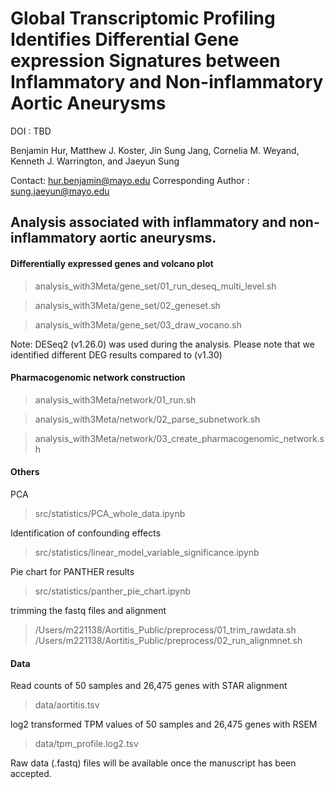 Global Transcriptomic Profiling Identifies Differential Gene expression Signatures between Inflammatory and Non-inflammatory Aortic Aneurysms
=========================

DOI : TBD

Benjamin Hur, Matthew J. Koster, Jin Sung Jang, Cornelia M. Weyand, Kenneth J. Warrington, and Jaeyun Sung

Contact: hur.benjamin@mayo.edu
Corresponding Author : sung.jaeyun@mayo.edu

## Analysis associated with inflammatory and non-inflammatory aortic aneurysms.


#### Differentially expressed genes and volcano plot

>analysis_with3Meta/gene_set/01_run_deseq_multi_level.sh

>analysis_with3Meta/gene_set/02_geneset.sh

>analysis_with3Meta/gene_set/03_draw_vocano.sh

Note: DESeq2 (v1.26.0) was used during the analysis. Please note that we identified different DEG results compared to (v1.30)

#### Pharmacogenomic network construction

>analysis_with3Meta/network/01_run.sh

>analysis_with3Meta/network/02_parse_subnetwork.sh

>analysis_with3Meta/network/03_create_pharmacogenomic_network.sh

#### Others

PCA
>src/statistics/PCA_whole_data.ipynb

Identification of confounding effects
>src/statistics/linear_model_variable_significance.ipynb

Pie chart for PANTHER results
>src/statistics/panther_pie_chart.ipynb

trimming the fastq files and alignment
>/Users/m221138/Aortitis_Public/preprocess/01_trim_rawdata.sh
>/Users/m221138/Aortitis_Public/preprocess/02_run_alignmnet.sh

#### Data

Read counts of 50 samples and 26,475 genes with STAR alignment

>data/aortitis.tsv

log2 transformed TPM values of 50 samples and 26,475 genes with RSEM

>data/tpm_profile.log2.tsv

Raw data (.fastq) files will be available once the manuscript has been accepted.
